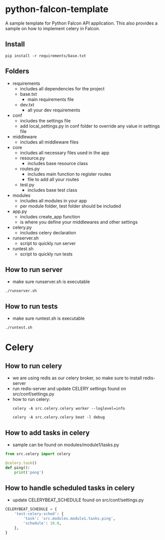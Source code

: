 # python-falcon-template
A sample template for Python Falcon API application. This also provides a sample on how to implement celery in Falcon.

## Install
```
pip install -r requirements/base.txt
```

## Folders
* requirements
    - includes all dependencies for the project
    * base.txt
        - main requirements file
    * dev.txt
        - all your dev requirements
* conf
    - includes the settings file
    - add local_settings.py in conf folder to override any value in settings file
* middleware
    - includes all middleware files
* core
    - includes all necessary files used in the app
    * resource.py
        - includes base resource class
    * routes.py
        - includes main function to register routes
        - file to add all your routes
    * test.py
        - includes base test class
* modules
    - includes all modules in your app
    - per module folder, test folder should be included
* app.py
    - includes create_app function
    - is where you define your middlewares and other settings
* celery.py
    - includes celery declaration
* runserver.sh
    - script to quickly run server
* runtest.sh
    - script to quickly run tests

## How to run server
* make sure runserver.sh is executable
```
./runserver.sh
```

## How to run tests
* make sure runtest.sh is executable
```
./runtest.sh
```

# Celery

## How to run celery
* we are using redis as our celery broker, so make sure to install redis-server
* run redis-server and update CELERY settings found on src/conf/settings.py
* how to run celery:
    ```
    celery -A src.celery.celery worker --loglevel=info
    ```
    ```
    celery -A src.celery.celery beat -l debug
    ```

## How to add tasks in celery
* sample can be found on modules/module1/tasks.py
```python
from src.celery import celery

@celery.task()
def ping():
    print('pong')
```

## How to handle scheduled tasks in celery
* update CELERYBEAT_SCHEDULE found on src/conf/settings.py
```python
CELERYBEAT_SCHEDULE = {
    'test-celery-sched': {
        'task': 'src.modules.module1.tasks.ping',
        'schedule': 10.0,
    },
}
```


